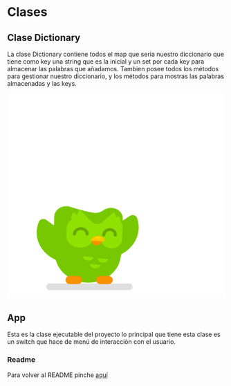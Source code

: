 # Clases
## Clase Dictionary

La clase Dictionary contiene todos el map que seria nuestro diccionario que tiene como key una string que es la inicial y un set por cada key para almacenar las palabras que añadamos. Tambien posee todos los métodos para gestionar nuestro diccionario, y los métodos para mostras las palabras almacenadas y las keys.

![cajero de un hiperdino](../images/duolingo_nueva_imagen_animacion2.gif)


## App

Esta es la clase ejecutable del proyecto lo principal que tiene esta clase es un switch que hace de menú de interacción con el usuario.

### Readme
Para volver al README pinche [aquí](../README.md)
